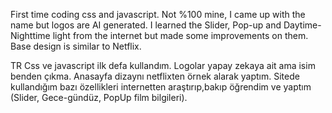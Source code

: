 First time coding css and javascript.
Not %100 mine, I came up with the name but logos are AI generated.
I learned the Slider, Pop-up and Daytime-Nighttime light from the internet but made some improvements on them.
Base design is similar to Netflix.


TR
Css ve javascript ilk defa kullandım.
Logolar yapay zekaya ait ama isim benden çıkma.
Anasayfa dizaynı netflixten örnek alarak yaptım.
Sitede kullandığım bazı özellikleri internetten araştırıp,bakıp öğrendim ve yaptım (Slider, Gece-gündüz, PopUp film bilgileri).
